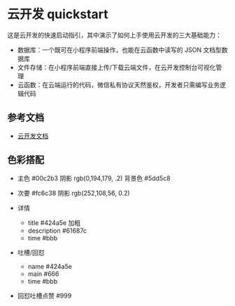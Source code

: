 # 云开发 quickstart

这是云开发的快速启动指引，其中演示了如何上手使用云开发的三大基础能力：

- 数据库：一个既可在小程序前端操作，也能在云函数中读写的 JSON 文档型数据库
- 文件存储：在小程序前端直接上传/下载云端文件，在云开发控制台可视化管理
- 云函数：在云端运行的代码，微信私有协议天然鉴权，开发者只需编写业务逻辑代码

## 参考文档

- [云开发文档](https://developers.weixin.qq.com/miniprogram/dev/wxcloud/basis/getting-started.html)


## 色彩搭配
- 主色 #00c2b3   阴影 rgb(0,194,179, .2)   背景色 #5dd5c8
- 次要 #fc6c38   阴影 rgb(252,108,56, 0.2)

- 详情 
  - title #424a5e 加粗
  - description #61687c
  - time  #bbb


- 吐槽/回怼  
  - name #424a5e
  - main #666
  - time #bbb


- 回怼吐槽点赞 #999
